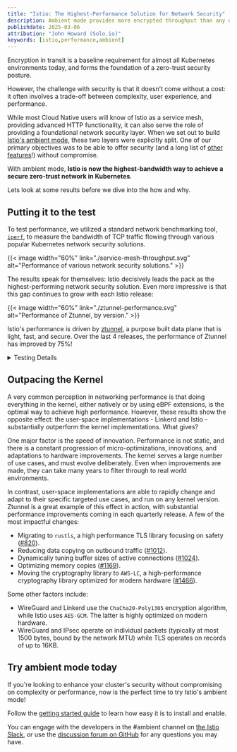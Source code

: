 ```yaml
---
title: "Istio: The Highest-Performance Solution for Network Security"
description: Ambient mode provides more encrypted throughput than any other project in the Kubernetes ecosystem.
publishdate: 2025-03-06
attribution: "John Howard (Solo.io)"
keywords: [istio,performance,ambient]
---
```


Encryption in transit is a baseline requirement for almost all Kubernetes environments today, and forms the foundation of a zero-trust security posture.

However, the challenge with security is that it doesn’t come without a cost: it often involves a trade-off between complexity, user experience, and performance.

While most Cloud Native users will know of Istio as a service mesh, providing advanced HTTP functionality, it can also serve the role of providing a foundational network security layer. When we set out to build [Istio's ambient mode](/pt-br/docs/overview/dataplane-modes/#ambient-mode), these two layers were explicitly split. One of our primary objectives was to be able to offer security (and a long list of [other features](/pt-br/docs/concepts/)!) without compromise.

With ambient mode, **Istio is now the highest-bandwidth way to achieve a secure zero-trust network in Kubernetes**.

Lets look at some results before we dive into the how and why.

## Putting it to the test

To test performance, we utilized a standard network benchmarking tool, [`iperf`](https://iperf.fr/), to measure the bandwidth of TCP traffic flowing through various popular Kubernetes network security solutions.

{{< image width="60%"
    link="./service-mesh-throughput.svg"
    alt="Performance of various network security solutions."
    >}}

The results speak for themselves: Istio decisively leads the pack as the highest-performing network security solution.
Even more impressive is that this gap continues to grow with each Istio release:

{{< image width="60%"
    link="./ztunnel-performance.svg"
    alt="Performance of Ztunnel, by version."
    >}}

Istio's performance is driven by [ztunnel](https://github.com/istio/ztunnel), a purpose built data plane that is light, fast, and secure.
Over the last 4 releases, the performance of Ztunnel has improved by 75%!

<details>
<summary>Testing Details</summary>

Implementations under test:
* Istio: version 1.26 (prerelease), default settings
* <a href="https://linkerd.io/">Linkerd</a>: version `edge-25.2.2`, default settings
* <a href="https://cilium.io/">Cilium</a>: version `v1.16.6` with `kubeProxyReplacement=true`
  * WireGuard uses `encryption.type=wireguard`
  * IPsec uses `encryption.type=ipsec` with the `GCM-128-AES` algorithm
  * Additionally, both modes were tested with all of the recommendations in <a href="https://docs.cilium.io/en/stable/operations/performance/tuning/">Cilium's tuning guide</a> (including `netkit`, `native` routing mode, BIGTCP (for WireGuard; IPsec is incompatible), BPF masquerade, and BBR bandwidth manager). However, the results were the same with and without these settings applied, so only one result is reported.
* <a href="https://www.tigera.io/project-calico/">Calico</a>: version `v3.29.2` with `calicoNetwork.linuxDataplane=BPF` and `wireguardEnabled=true`
* <a href="https://kindnet.es/">Kindnet</a>: version `v1.8.5` with `--ipsec-overlay=true`.

Some implementations only encrypt traffic cross-node, so are excluded from the same-node tests.

Tests were run on a single `iperf` connection (`iperf3 -c iperf-server`), averaging the result of 3 consecutive runs.
The tests run on 16 core x86 machines running Linux 6.13. For various reasons, no implementation makes use of more than 1-2 cores when handling a single connection, so the core count is not a bottleneck.

Note: many of these implementations support HTTP control.
This test does not exercise this functionality in any implementation.
[Previous posts](/pt-br/blog/2024/ambient-vs-cilium/) have focused on this area of Istio.

</details>

## Outpacing the Kernel

A very common perception in networking performance is that doing everything in the kernel, either natively or by using eBPF extensions, is the optimal way to achieve high performance.
However, these results show the opposite effect: the user-space implementations - Linkerd and Istio - substantially outperform the kernel implementations. What gives?

One major factor is the speed of innovation.
Performance is not static, and there is a constant progression of micro-optimizations, innovations, and adaptations to hardware improvements.
The kernel serves a large number of use cases, and must evolve deliberately. Even when improvements are made, they can take many years to filter through to real world environments.

In contrast, user-space implementations are able to rapidly change and adapt to their specific targeted use cases, and run on any kernel version.
Ztunnel is a great example of this effect in action, with substantial performance improvements coming in each quarterly release.
A few of the most impactful changes:

* Migrating to `rustls`, a high performance TLS library focusing on safety ([#820](https://github.com/istio/ztunnel/pull/820)).
* Reducing data copying on outbound traffic ([#1012](https://github.com/istio/ztunnel/pull/1012)).
* Dynamically tuning buffer sizes of active connections ([#1024](https://github.com/istio/ztunnel/pull/1024)).
* Optimizing memory copies ([#1169](https://github.com/istio/ztunnel/pull/1169)).
* Moving the cryptography library to `AWS-LC`, a high-performance cryptography library optimized for modern hardware ([#1466](https://github.com/istio/ztunnel/pull/1466)).

Some other factors include:
* WireGuard and Linkerd use the `ChaCha20-Poly1305` encryption algorithm, while Istio uses `AES-GCM`. The latter is highly optimized on modern hardware.
* WireGuard and IPsec operate on individual packets (typically at most 1500 bytes, bound by the network MTU) while TLS operates on records of up to 16KB.

## Try ambient mode today

If you're looking to enhance your cluster's security without compromising on complexity or performance, now is the perfect time to try Istio's ambient mode!

Follow the [getting started guide](/pt-br/docs/ambient/getting-started/) to learn how easy it is to install and enable.

You can engage with the developers in the #ambient channel on [the Istio Slack](https://slack.istio.io), or use the [discussion forum on GitHub](https://github.com/istio/istio/discussions) for any questions you may have.
